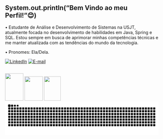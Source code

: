 ## System.out.println(“Bem Vindo ao meu Perfil!”😊)

• Estudante de Análise e Desenvolvimento de Sistemas na USJT, atualmente focada no desenvolvimento de habilidades em Java, Spring e SQL. Estou sempre em busca de aprimorar minhas competências técnicas e me manter atualizada com as tendências do mundo da tecnologia.

• Pronomes: Ela/Dela.




<img align="right" alt="" height="190px" src="./src/study.gif">

[![LinkedIn](https://img.shields.io/badge/-LinkedIn-000?style=for-the-badge&logo=linkedin&logoColor=FF00F6&color:FFF)](https://www.linkedin.com/in/p%C3%A9rola-diniz-685228300//)
[![E-mail](https://img.shields.io/badge/-Email-000?style=for-the-badge&logo=microsoft-outlook&logoColor=FF00F6&color:FFF)](mailto:peroladnizz@hotmail.com)


<div style="display: inline_block"><br>
<img src="https://cdn.jsdelivr.net/gh/devicons/devicon@latest/icons/java/java-original.svg"height="90" width="60" />
<img src="https://cdn.jsdelivr.net/gh/devicons/devicon@latest/icons/spring/spring-original-wordmark.svg"height="80" width="60" />
  <img src="https://cdn.jsdelivr.net/gh/devicons/devicon@latest/icons/azuresqldatabase/azuresqldatabase-original.svg"height="80" width="55" />
 

</div>
<picture align="center">
  <source media="(prefers-color-scheme: dark)" srcset="https://raw.githubusercontent.com/peroladiniz/peroladiniz/output/github-contribution-grid-snake-dark.svg">
  <source media="(prefers-color-scheme: light)" srcset="https://raw.githubusercontent.com/peroladiniz/peroladiniz/output/github-contribution-grid-snake-dark.svg">
  <img align="center" alt="github contribution grid snake animation" src="https://raw.githubusercontent.com/peroladiniz/peroladiniz/output/github-contribution-grid-snake.svg">
</picture>

